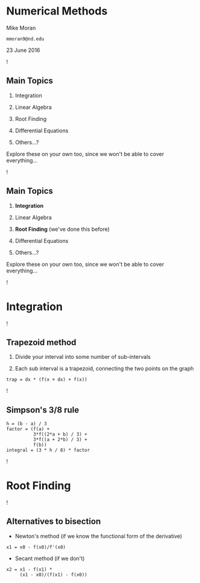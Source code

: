 # Numerical Methods

Mike Moran

`mmoran9@nd.edu`

23 June 2016

!

## Main Topics

1. Integration

1. Linear Algebra

1. Root Finding

1. Differential Equations

1. Others...?

Explore these on your own too, since we won't be able to cover everything...

!

## Main Topics

1. **Integration**

1. Linear Algebra

1. **Root Finding** (we've done this before)

1. Differential Equations

1. Others...?

Explore these on your own too, since we won't be able to cover everything...

!

# Integration

!

## Trapezoid method

1. Divide your interval into some number of sub-intervals

1. Each sub interval is a trapezoid, connecting the two points on the graph

```
trap = dx * (f(x + dx) + f(x))
```

!

## Simpson's 3/8 rule

```
h = (b - a) / 3
factor = (f(a) +
          3*f((2*a + b) / 3) +
          3*f((a + 2*b) / 3) +
          f(b))
integral = (3 * h / 8) * factor
```

!

# Root Finding

!

## Alternatives to bisection

- Newton's method (if we know the functional form of the derivative)

```
x1 = x0 - f(x0)/f'(x0)
```

- Secant method (if we don't)

```
x2 = x1 - f(x1) * 
     (x1 - x0)/(f(x1) - f(x0))
```
